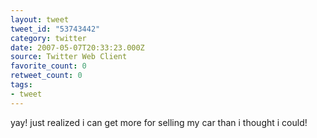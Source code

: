 ```yaml
---
layout: tweet
tweet_id: "53743442"
category: twitter
date: 2007-05-07T20:33:23.000Z
source: Twitter Web Client
favorite_count: 0
retweet_count: 0
tags:
- tweet
---
```


yay! just realized i can get more for selling my car than i thought i could!
